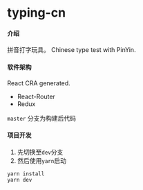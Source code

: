 # typing-cn

#### 介绍

拼音打字玩具。
Chinese type test with PinYin.

#### 软件架构

React CRA generated.

- React-Router
- Redux

`master` 分支为构建后代码

#### 项目开发

1.  先切换至`dev`分支
2.  然后使用`yarn`启动

```shell
yarn install
yarn dev
```
